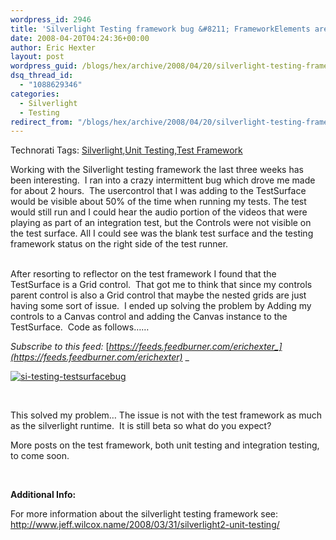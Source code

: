 ```yaml
---
wordpress_id: 2946
title: 'Silverlight Testing framework bug &#8211; FrameworkElements are not visible on the TestSurface'
date: 2008-04-20T04:24:36+00:00
author: Eric Hexter
layout: post
wordpress_guid: /blogs/hex/archive/2008/04/20/silverlight-testing-framework-bug-frameworkelements-are-not-visible-on-the-testsurface.aspx
dsq_thread_id:
  - "1088629346"
categories:
  - Silverlight
  - Testing
redirect_from: "/blogs/hex/archive/2008/04/20/silverlight-testing-framework-bug-frameworkelements-are-not-visible-on-the-testsurface.aspx/"
---
```

<div class="wlWriterSmartContent" style="padding-right: 0px;padding-left: 0px;padding-bottom: 0px;margin: 0px;padding-top: 0px">
  Technorati Tags: <a href="http://technorati.com/tags/Silverlight" rel="tag">Silverlight</a>,<a href="http://technorati.com/tags/Unit%20Testing" rel="tag">Unit Testing</a>,<a href="http://technorati.com/tags/Test%20Framework" rel="tag">Test Framework</a>
</div>

Working with the Silverlight testing framework the last three weeks has been interesting.&nbsp; I ran into a crazy intermittent bug which drove me made for about 2 hours.&nbsp; The usercontrol that I was adding to the TestSurface would be visible about 50% of the time when running my tests. The test would still run and I could hear the audio portion of the videos that were playing as part of an integration test, but the Controls were not visible on the test surface. All I could see was the blank test surface and the testing framework status on the right side of the test runner. 

&nbsp;  
After resorting to reflector on the test framework I found that the TestSurface is a Grid control.&nbsp; That got me to think that since my controls parent control is also a Grid control that maybe the nested grids are just having some sort of issue.&nbsp; I ended up solving the problem by Adding my controls to a Canvas control and adding the Canvas instance to the TestSurface.&nbsp; Code as follows&#8230;&#8230;

_Subscribe to this feed:_ [_https://feeds.feedburner.com/erichexter_](https://feeds.feedburner.com/erichexter)_&nbsp;_ 

[<img alt="si-testing-testsurfacebug" src="http://static.flickr.com/2183/2426484873_04cd4296a5.jpg" border="0" />](http://www.flickr.com/photos/45074821@N00/2426484873/ "si-testing-testsurfacebug")

&nbsp;

This solved my problem&#8230; The issue is not with the test framework as much as the silverlight runtime.&nbsp; It is still beta so what do you expect?

More posts on the test framework, both unit testing and integration testing, to come soon.

&nbsp;

**Additional Info:**&nbsp;

For more information about the silverlight testing framework see: <http://www.jeff.wilcox.name/2008/03/31/silverlight2-unit-testing/>